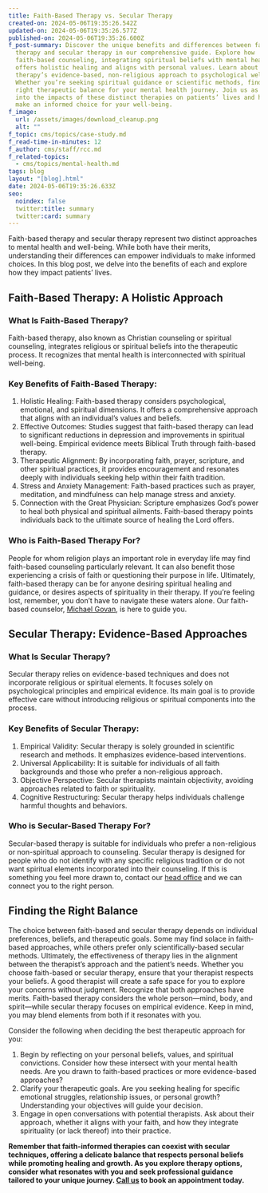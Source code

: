 ```yaml
---
title: Faith-Based Therapy vs. Secular Therapy
created-on: 2024-05-06T19:35:26.542Z
updated-on: 2024-05-06T19:35:26.577Z
published-on: 2024-05-06T19:35:26.600Z
f_post-summary: Discover the unique benefits and differences between faith-based
  therapy and secular therapy in our comprehensive guide. Explore how
  faith-based counseling, integrating spiritual beliefs with mental health,
  offers holistic healing and aligns with personal values. Learn about secular
  therapy’s evidence-based, non-religious approach to psychological well-being.
  Whether you’re seeking spiritual guidance or scientific methods, find the
  right therapeutic balance for your mental health journey. Join us as we delve
  into the impacts of these distinct therapies on patients’ lives and help you
  make an informed choice for your well-being.
f_image:
  url: /assets/images/download_cleanup.png
  alt: ""
f_topic: cms/topics/case-study.md
f_read-time-in-minutes: 12
f_author: cms/staff/rcc.md
f_related-topics:
  - cms/topics/mental-health.md
tags: blog
layout: "[blog].html"
date: 2024-05-06T19:35:26.633Z
seo:
  noindex: false
  twitter:title: summary
  twitter:card: summary
---
```

Faith-based therapy and secular therapy represent two distinct approaches to mental health and well-being. While both have their merits, understanding their differences can empower individuals to make informed choices. In this blog post, we delve into the benefits of each and explore how they impact patients’ lives.

## Faith-Based Therapy: A Holistic Approach

### What Is Faith-Based Therapy?

Faith-based therapy, also known as Christian counseling or spiritual counseling, integrates religious or spiritual beliefs into the therapeutic process. It recognizes that mental health is interconnected with spiritual well-being.

### Key Benefits of Faith-Based Therapy:

1. Holistic Healing: Faith-based therapy considers psychological, emotional, and spiritual dimensions. It offers a comprehensive approach that aligns with an individual’s values and beliefs.
2. Effective Outcomes: Studies suggest that faith-based therapy can lead to significant reductions in depression and improvements in spiritual well-being. Empirical evidence meets Biblical Truth through faith-based therapy. 
3. Therapeutic Alignment: By incorporating faith, prayer, scripture, and other spiritual practices, it provides encouragement and resonates deeply with individuals seeking help within their faith tradition.
4. Stress and Anxiety Management: Faith-based practices such as prayer, meditation, and mindfulness can help manage stress and anxiety.
5. Connection with the Great Physician: Scripture emphasizes God’s power to heal both physical and spiritual ailments. Faith-based therapy points individuals back to the ultimate source of healing the Lord offers. 

### Who is Faith-Based Therapy For?

People for whom religion plays an important role in everyday life may find faith-based counseling particularly relevant. It can also benefit those experiencing a crisis of faith or questioning their purpose in life. Ultimately, faith-based therapy can be for anyone desiring spiritual healing and guidance, or desires aspects of spirituality in their therapy. If you’re feeling lost, remember, you don’t have to navigate these waters alone. Our faith-based counselor, [Michael Govan](/staff/michael-govan/), is here to guide you.



## Secular Therapy: Evidence-Based Approaches

### What Is Secular Therapy?

Secular therapy relies on evidence-based techniques and does not incorporate religious or spiritual elements. It focuses solely on psychological principles and empirical evidence. Its main goal is to provide effective care without introducing religious or spiritual components into the process.

### Key Benefits of Secular Therapy:

1. Empirical Validity: Secular therapy is solely grounded in scientific research and methods. It emphasizes evidence-based interventions.
2. Universal Applicability: It is suitable for individuals of all faith backgrounds and those who prefer a non-religious approach.
3. Objective Perspective: Secular therapists maintain objectivity, avoiding approaches related to faith or spirituality.
4. Cognitive Restructuring: Secular therapy helps individuals challenge harmful thoughts and behaviors.

### Who is Secular-Based Therapy For?

Secular-based therapy is suitable for individuals who prefer a non-religious or non-spiritual approach to counseling. Secular therapy is designed for people who do not identify with any specific religious tradition or do not want spiritual elements incorporated into their counseling. If this is something you feel more drawn to, contact our [head office](/staff/faith-harrak/) and we can connect you to the right person.

## Finding the Right Balance

The choice between faith-based and secular therapy depends on individual preferences, beliefs, and therapeutic goals. Some may find solace in faith-based approaches, while others prefer only scientifically-based secular methods. Ultimately, the effectiveness of therapy lies in the alignment between the therapist’s approach and the patient’s needs. Whether you choose faith-based or secular therapy, ensure that your therapist respects your beliefs. A good therapist will create a safe space for you to explore your concerns without judgment. Recognize that both approaches have merits. Faith-based therapy considers the whole person—mind, body, and spirit—while secular therapy focuses on empirical evidence. Keep in mind, you may blend elements from both if it resonates with you.

Consider the following when deciding the best therapeutic approach for you:

1. Begin by reflecting on your personal beliefs, values, and spiritual convictions. Consider how these intersect with your mental health needs. Are you drawn to faith-based practices or more evidence-based approaches?
2. Clarify your therapeutic goals. Are you seeking healing for specific emotional struggles, relationship issues, or personal growth? Understanding your objectives will guide your decision.
3. Engage in open conversations with potential therapists. Ask about their approach, whether it aligns with your faith, and how they integrate spirituality (or lack thereof) into their practice.

**Remember that faith-informed therapies can coexist with secular techniques, offering a delicate balance that respects personal beliefs while promoting healing and growth. As you explore therapy options, consider what resonates with you and seek professional guidance tailored to your unique journey. [Call us](tel:(248)524-0050) to book an appointment today.**